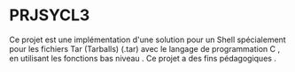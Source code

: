 # PRJSYCL3

Ce projet est une implémentation d'une solution pour un Shell spécialement pour les fichiers Tar (Tarballs) (.tar) avec le langage de programmation C , en utilisant les fonctions bas niveau . Ce projet a des fins pédagogiques .